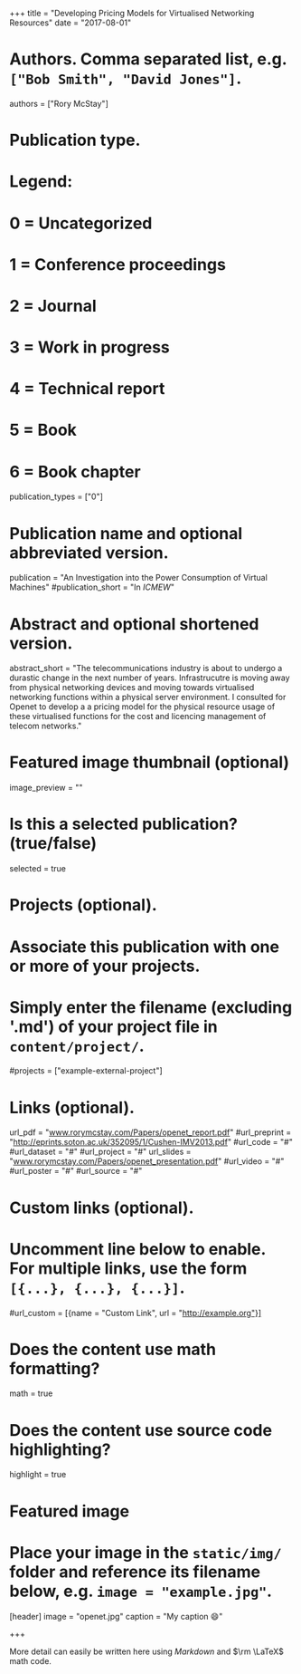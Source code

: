 +++
title = "Developing Pricing Models for Virtualised Networking Resources"
date = "2017-08-01"

# Authors. Comma separated list, e.g. `["Bob Smith", "David Jones"]`.
authors = ["Rory McStay"]

# Publication type.
# Legend:
# 0 = Uncategorized
# 1 = Conference proceedings
# 2 = Journal
# 3 = Work in progress
# 4 = Technical report
# 5 = Book
# 6 = Book chapter
publication_types = ["0"]

# Publication name and optional abbreviated version.
publication = "An Investigation into the Power Consumption of Virtual Machines"
#publication_short = "In *ICMEW*"

# Abstract and optional shortened version.

abstract_short = "The telecommunications industry is about to undergo a durastic change in the next number of years. Infrastrucutre is moving away from physical networking devices and moving towards virtualised networking functions within a physical server environment. I consulted for Openet to develop a a pricing model for the physical resource usage of these virtualised functions for the cost and licencing management of telecom networks."

# Featured image thumbnail (optional)
image_preview = ""

# Is this a selected publication? (true/false)
selected = true

# Projects (optional).
#   Associate this publication with one or more of your projects.
#   Simply enter the filename (excluding '.md') of your project file in `content/project/`.
#projects = ["example-external-project"]

# Links (optional).
url_pdf = "www.rorymcstay.com/Papers/openet_report.pdf"
#url_preprint = "http://eprints.soton.ac.uk/352095/1/Cushen-IMV2013.pdf"
#url_code = "#"
#url_dataset = "#"
#url_project = "#"
url_slides = "www.rorymcstay.com/Papers/openet_presentation.pdf"
#url_video = "#"
#url_poster = "#"
#url_source = "#"

# Custom links (optional).
#   Uncomment line below to enable. For multiple links, use the form `[{...}, {...}, {...}]`.
#url_custom = [{name = "Custom Link", url = "http://example.org"}]

# Does the content use math formatting?
math = true

# Does the content use source code highlighting?
highlight = true

# Featured image
# Place your image in the `static/img/` folder and reference its filename below, e.g. `image = "example.jpg"`.
[header]
image = "openet.jpg"
caption = "My caption :smile:"

+++

More detail can easily be written here using *Markdown* and $\rm \LaTeX$ math code.
